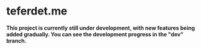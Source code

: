 # teferdet.me 

<b>This project is currently still under development, with new features being added gradually. You can see the development progress in the "dev" branch.</b>

